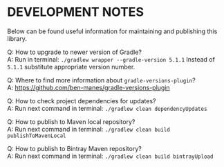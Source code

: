 # DEVELOPMENT NOTES

Below can be found useful information for maintaining and publishing this library.

Q: How to upgrade to newer version of Gradle?  
A: Run in terminal: `./gradlew wrapper --gradle-version 5.1.1`
   Instead of `5.1.1` substitute appropriate version number.

Q: Where to find more information about `gradle-versions-plugin`?  
A: https://github.com/ben-manes/gradle-versions-plugin

Q: How to check project dependencies for updates?  
A: Run next command in terminal: `./gradlew clean dependencyUpdates`

Q: How to publish to Maven local repository?  
A: Run next command in terminal: `./gradlew clean build publishToMavenLocal`

Q: How to publish to Bintray Maven repository?  
A: Run next command in terminal: `./gradlew clean build bintrayUpload`